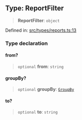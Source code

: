 
## Type: ReportFilter

> **ReportFilter**: `object`

Defined in: [src/types/reports.ts:13](https://github.com/centrifuge/sdk/blob/89e29cfd91c249c6d0dc7754dc9ba4bee482214a/src/types/reports.ts#L13)

### Type declaration

#### from?

> `optional` **from**: `string`

#### groupBy?

> `optional` **groupBy**: [`GroupBy`](#type-groupby)

#### to?

> `optional` **to**: `string`
